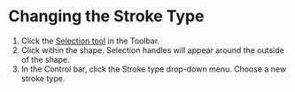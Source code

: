 # **Changing the Stroke Type**

1. Click the [Selection tool](/selection-tools.md) in the Toolbar.
2. Click within the shape. Selection handles will appear around the outside of the shape.
3. In the Control bar, click the Stroke type drop-down menu. Choose a new stroke type.



